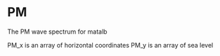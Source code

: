# PM
The PM wave spectrum for matalb

PM_x is an array of horizontal coordinates
PM_y is an array of sea level
